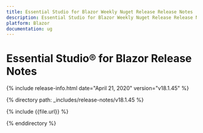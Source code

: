 ```yaml
---
title: Essential Studio for Blazor Weekly Nuget Release Release Notes  
description: Essential Studio for Blazor Weekly Nuget Release Release Notes  
platform: Blazor
documentation: ug
---
```


# Essential Studio&reg; for Blazor  Release Notes  

{% include release-info.html date="April 21, 2020"  version="v18.1.45" %} 

{% directory path: _includes/release-notes/v18.1.45 %}

{% include {{file.url}} %}

{% enddirectory %}








